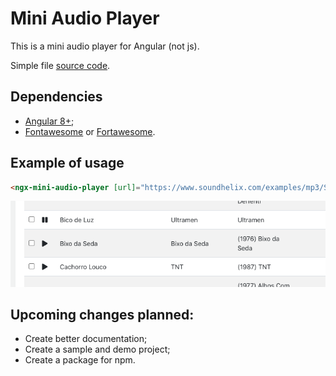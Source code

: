 Mini Audio Player
=================
This is a mini audio player for Angular (not js).

Simple file [source code](ngx-mini-audio-player.ts).

## Dependencies
- [Angular 8+](https://angular.io/);
- [Fontawesome](https://fontawesome.com/) or [Fortawesome](https://fortawesome.com/).

## Example of usage
```html
<ngx-mini-audio-player [url]="https://www.soundhelix.com/examples/mp3/SoundHelix-Song-1.mp3"></ngx-mini-audio-player>
```

![Sample](sample-mini-audio-player.png)

## Upcoming changes planned:
- Create better documentation;
- Create a sample and demo project;
- Create a package for npm.
